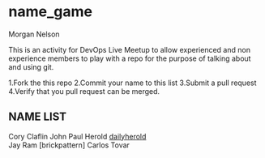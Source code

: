 # name_game

Morgan Nelson

This is an activity for DevOps Live Meetup to allow experienced and non experience members to play with a repo for the purpose of talking about and using git.

1.Fork the this repo
2.Commit your name to this list
3.Submit a pull request
4.Verify that you pull request can be merged.

## NAME LIST
Cory Claflin
John Paul Herold [dailyherold](https://github.com/dailyherold)  
Jay Ram [brickpattern]
Carlos Tovar
